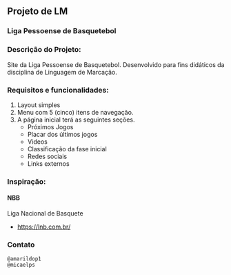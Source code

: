 ## Projeto de LM

### Liga Pessoense de Basquetebol

### Descrição do Projeto:

Site da Liga Pessoense de Basquetebol. Desenvolvido para fins didáticos da disciplina de Linguagem de Marcação.

### Requisitos e funcionalidades:

1. Layout simples
2. Menu com 5 (cinco) itens de navegação.
3. A página inicial terá as seguintes seções.
	* Próximos Jogos
	* Placar dos últimos jogos
	* Videos
	* Classificação da fase inicial
	* Redes sociais
	* Links externos

### Inspiração:

#### NBB

Liga Nacional de Basquete
* https://lnb.com.br/


### Contato

	@amarildop1
	@micaelps
